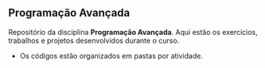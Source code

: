 ## Programação Avançada
Repositório da disciplina **Programação Avançada**. Aqui estão os exercícios, trabalhos e projetos desenvolvidos durante o curso.

- Os códigos estão organizados em pastas por atividade.
